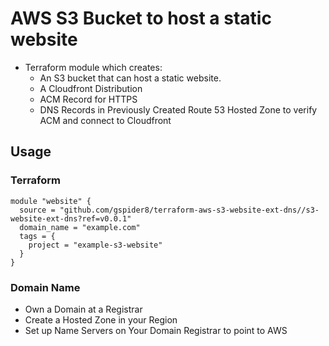 # AWS S3 Bucket to host a static website

- Terraform module which creates:
  - An S3 bucket that can host a static website. 
  - A Cloudfront Distribution 
  - ACM Record for HTTPS 
  - DNS Records in Previously Created Route 53 Hosted Zone to verify ACM and connect to Cloudfront

## Usage

### Terraform 
```hcl
module "website" {
  source = "github.com/gspider8/terraform-aws-s3-website-ext-dns//s3-website-ext-dns?ref=v0.0.1"
  domain_name = "example.com"
  tags = {
    project = "example-s3-website"
  }
}
```

### Domain Name
- Own a Domain at a Registrar
- Create a Hosted Zone in your Region
- Set up Name Servers on Your Domain Registrar to point to AWS